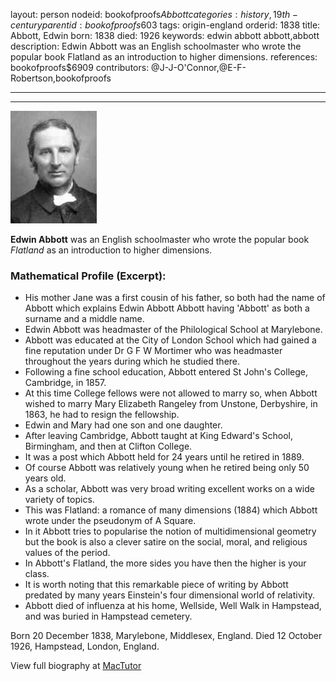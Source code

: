 layout: person
nodeid: bookofproofs$Abbott
categories: history,19th-century
parentid: bookofproofs$603
tags: origin-england
orderid: 1838
title: Abbott, Edwin
born: 1838
died: 1926
keywords: edwin abbott abbott,abbott
description: Edwin Abbott was an English schoolmaster who wrote the popular book Flatland as an introduction to higher dimensions.
references: bookofproofs$6909
contributors: @J-J-O'Connor,@E-F-Robertson,bookofproofs

---



---

![Abbott.jpg](https://github.com/bookofproofs/bookofproofs.github.io/blob/main/_sources/_assets/images/portraits/Abbott.jpg?raw=true)

**Edwin Abbott** was an English schoolmaster who wrote the popular book _Flatland_ as an introduction to higher dimensions.

### Mathematical Profile (Excerpt):
* His mother Jane was a first cousin of his father, so both had the name of Abbott which explains Edwin Abbott Abbott having 'Abbott' as both a surname and a middle name.
* Edwin Abbott was headmaster of the Philological School at Marylebone.
* Abbott was educated at the City of London School which had gained a fine reputation under Dr G F W Mortimer who was headmaster throughout the years during which he studied there.
* Following a fine school education, Abbott entered St John's College, Cambridge, in 1857.
* At this time College fellows were not allowed to marry so, when Abbott wished to marry Mary Elizabeth Rangeley from Unstone, Derbyshire, in 1863, he had to resign the fellowship.
* Edwin and Mary had one son and one daughter.
* After leaving Cambridge, Abbott taught at King Edward's School, Birmingham, and then at Clifton College.
* It was a post which Abbott held for 24 years until he retired in 1889.
* Of course Abbott was relatively young when he retired being only 50 years old.
* As a scholar, Abbott was very broad writing excellent works on a wide variety of topics.
* This was Flatland: a romance of many dimensions (1884) which Abbott wrote under the pseudonym of A Square.
* In it Abbott tries to popularise the notion of multidimensional geometry but the book is also a clever satire on the social, moral, and religious values of the period.
* In Abbott's Flatland, the more sides you have then the higher is your class.
* It is worth noting that this remarkable piece of writing by Abbott predated by many years Einstein's four dimensional world of relativity.
* Abbott died of influenza at his home, Wellside, Well Walk in Hampstead, and was buried in Hampstead cemetery.

Born 20 December 1838, Marylebone, Middlesex, England. Died 12 October 1926, Hampstead, London, England.

View full biography at [MacTutor](https://mathshistory.st-andrews.ac.uk/Biographies/Abbott/)
